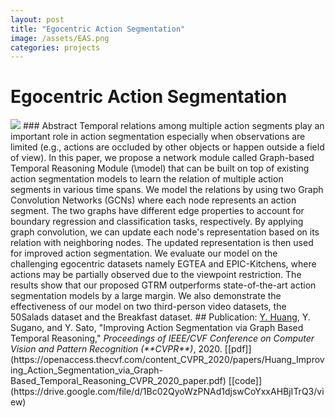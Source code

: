 ```yaml
---
layout: post
title: "Egocentric Action Segmentation"  
image: /assets/EAS.png
categories: projects
---
```

# Egocentric Action Segmentation
<img class="img-responsive" src="/assets/EAS.png">
### Abstract
Temporal relations among multiple action segments play an important role in action segmentation especially when observations are limited (e.g., actions are occluded by other objects or happen outside a field of view). 
In this paper, we propose a network module called Graph-based Temporal Reasoning Module (\model) that can be built on top of existing action segmentation models to learn the relation of multiple action segments in various time spans. 
We model the relations by using two Graph Convolution Networks (GCNs) where each node represents an action segment. The two graphs have different edge properties to account for boundary regression and classification tasks, respectively. By applying graph convolution, we can update each node's representation based on its relation with neighboring nodes. The updated representation is then used for improved action segmentation.
We evaluate our model on the challenging egocentric datasets namely EGTEA and EPIC-Kitchens, where actions may be partially observed due to the viewpoint restriction. The results show that our proposed GTRM outperforms state-of-the-art action segmentation models by a large margin. We also demonstrate the effectiveness of our model on two third-person video datasets, the 50Salads dataset and the Breakfast dataset.
## Publication:
<u>Y. Huang</u>, Y. Sugano, and Y. Sato, &quot;Improving Action Segmentation via Graph Based Temporal Reasoning,&quot; <i>Proceedings of IEEE/CVF Conference on Computer Vision and Pattern Recognition (**CVPR**)</i>, 2020.   
[[pdf]](https://openaccess.thecvf.com/content_CVPR_2020/papers/Huang_Improving_Action_Segmentation_via_Graph-Based_Temporal_Reasoning_CVPR_2020_paper.pdf)
[[code]](https://drive.google.com/file/d/1Bc02QyoWzPNAd1djswCoYxxAHBjITrQ3/view)
